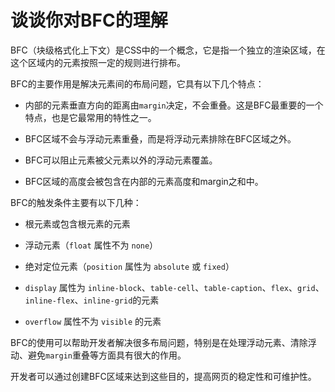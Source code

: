 # 谈谈你对BFC的理解

BFC（块级格式化上下文）是CSS中的一个概念，它是指一个独立的渲染区域，在这个区域内的元素按照一定的规则进行排布。

BFC的主要作用是解决元素间的布局问题，它具有以下几个特点：

- 内部的元素垂直方向的距离由`margin`决定，不会重叠。这是BFC最重要的一个特点，也是它最常用的特性之一。

- BFC区域不会与浮动元素重叠，而是将浮动元素排除在BFC区域之外。

- BFC可以阻止元素被父元素以外的浮动元素覆盖。

- BFC区域的高度会被包含在内部的元素高度和margin之和中。

BFC的触发条件主要有以下几种：

- 根元素或包含根元素的元素

- 浮动元素（`float` 属性不为 `none`）

- 绝对定位元素（`position` 属性为 `absolute` 或 `fixed`）

- `display` 属性为 `inline-block`、`table-cell`、`table-caption`、`flex`、`grid`、`inline-flex`、`inline-grid`的元素

- `overflow` 属性不为 `visible` 的元素

BFC的使用可以帮助开发者解决很多布局问题，特别是在处理浮动元素、清除浮动、避免`margin`重叠等方面具有很大的作用。

开发者可以通过创建BFC区域来达到这些目的，提高网页的稳定性和可维护性。
